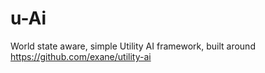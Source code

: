 # u-Ai
World state aware, simple Utility AI framework, built around https://github.com/exane/utility-ai
